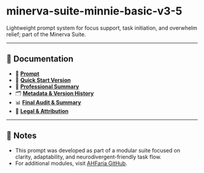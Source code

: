# minerva-suite-minnie-basic-v3-5

Lightweight prompt system for focus support, task initiation, and overwhelm relief; part of the Minerva Suite.

---

## 📂 Documentation

- 🧩 **[Prompt](docs/01-minnie-prompt.docx)**  
- 🚀 **[Quick Start Version](docs/02-quickstart-minnie.docx)**  
- 📑 **[Professional Summary](docs/03-professional-summary-minnie.docx)**  
- 🗂️ **[Metadata & Version History](docs/04-metadata-minnie.docx)**  
- 📊 **[Final Audit & Summary](docs/05-final-audit-minnie.docx)**  
- 📜 **[Legal & Attribution](docs/06-legal-minnie.docx)**  

---

## 💬 Notes

- This prompt was developed as part of a modular suite focused on clarity, adaptability, and neurodivergent-friendly task flow.
- For additional modules, visit [AHFaria GitHub](https://github.com/AHFaria).
